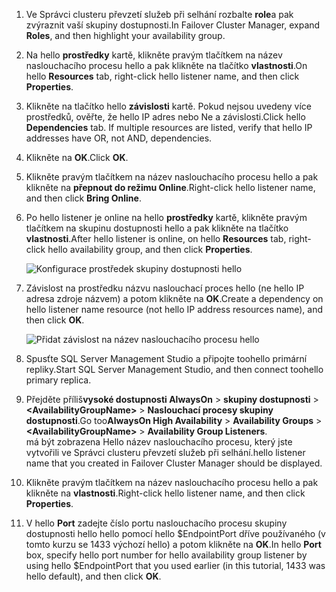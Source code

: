1. <span data-ttu-id="a1a59-101">Ve Správci clusteru převzetí služeb při selhání rozbalte **role**a pak zvýraznit vaší skupiny dostupnosti.</span><span class="sxs-lookup"><span data-stu-id="a1a59-101">In Failover Cluster Manager, expand **Roles**, and then highlight your availability group.</span></span>  

2. <span data-ttu-id="a1a59-102">Na hello **prostředky** kartě, klikněte pravým tlačítkem na název naslouchacího procesu hello a pak klikněte na tlačítko **vlastnosti**.</span><span class="sxs-lookup"><span data-stu-id="a1a59-102">On hello **Resources** tab, right-click hello listener name, and then click **Properties**.</span></span>

3. <span data-ttu-id="a1a59-103">Klikněte na tlačítko hello **závislosti** kartě. Pokud nejsou uvedeny více prostředků, ověřte, že hello IP adres nebo Ne a závislosti.</span><span class="sxs-lookup"><span data-stu-id="a1a59-103">Click hello **Dependencies** tab. If multiple resources are listed, verify that hello IP addresses have OR, not AND, dependencies.</span></span>  

4. <span data-ttu-id="a1a59-104">Klikněte na **OK**.</span><span class="sxs-lookup"><span data-stu-id="a1a59-104">Click **OK**.</span></span>

5. <span data-ttu-id="a1a59-105">Klikněte pravým tlačítkem na název naslouchacího procesu hello a pak klikněte na **přepnout do režimu Online**.</span><span class="sxs-lookup"><span data-stu-id="a1a59-105">Right-click hello listener name, and then click **Bring Online**.</span></span>

6. <span data-ttu-id="a1a59-106">Po hello listener je online na hello **prostředky** kartě, klikněte pravým tlačítkem na skupinu dostupnosti hello a pak klikněte na tlačítko **vlastnosti**.</span><span class="sxs-lookup"><span data-stu-id="a1a59-106">After hello listener is online, on hello **Resources** tab, right-click hello availability group, and then click **Properties**.</span></span>
   
    ![Konfigurace prostředek skupiny dostupnosti hello](./media/virtual-machines-sql-server-configure-alwayson-availability-group-listener/IC678772.gif)

7. <span data-ttu-id="a1a59-108">Závislost na prostředku názvu naslouchací proces hello (ne hello IP adresa zdroje názvem) a potom klikněte na **OK**.</span><span class="sxs-lookup"><span data-stu-id="a1a59-108">Create a dependency on hello listener name resource (not hello IP address resources name), and then click **OK**.</span></span>
   
    ![Přidat závislost na název naslouchacího procesu hello](./media/virtual-machines-sql-server-configure-alwayson-availability-group-listener/IC678773.gif)

8. <span data-ttu-id="a1a59-110">Spusťte SQL Server Management Studio a připojte toohello primární repliky.</span><span class="sxs-lookup"><span data-stu-id="a1a59-110">Start SQL Server Management Studio, and then connect toohello primary replica.</span></span>

9. <span data-ttu-id="a1a59-111">Přejděte příliš**vysoké dostupnosti AlwaysOn** > **skupiny dostupnosti** > **\<AvailabilityGroupName\>**   >  **Naslouchací procesy skupiny dostupnosti**.</span><span class="sxs-lookup"><span data-stu-id="a1a59-111">Go too**AlwaysOn High Availability** > **Availability Groups** > **\<AvailabilityGroupName\>** > **Availability Group Listeners**.</span></span>  
    <span data-ttu-id="a1a59-112">má být zobrazena Hello název naslouchacího procesu, který jste vytvořili ve Správci clusteru převzetí služeb při selhání.</span><span class="sxs-lookup"><span data-stu-id="a1a59-112">hello listener name that you created in Failover Cluster Manager should be displayed.</span></span>

10. <span data-ttu-id="a1a59-113">Klikněte pravým tlačítkem na název naslouchacího procesu hello a pak klikněte na **vlastnosti**.</span><span class="sxs-lookup"><span data-stu-id="a1a59-113">Right-click hello listener name, and then click **Properties**.</span></span>

11. <span data-ttu-id="a1a59-114">V hello **Port** zadejte číslo portu naslouchacího procesu skupiny dostupnosti hello hello pomocí hello $EndpointPort dříve používaného (v tomto kurzu se 1433 výchozí hello) a potom klikněte na **OK**.</span><span class="sxs-lookup"><span data-stu-id="a1a59-114">In hello **Port** box, specify hello port number for hello availability group listener by using hello $EndpointPort that you used earlier (in this tutorial, 1433 was hello default), and then click **OK**.</span></span>


